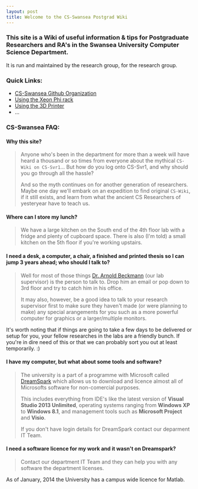 ```yaml
---
layout: post
title: Welcome to the CS-Swansea Postgrad Wiki
---
```


### This site is a Wiki of useful information & tips for Postgraduate Researchers and RA's in the Swansea University Computer Science Department. 

It is run and maintained by the research group, for the research group. 

### Quick Links:

* [CS-Swansea Github Organization](https://github.com/CS-Swansea/)
* [Using the Xeon Phi rack](http://cs-swansea.github.io/11-using-the-xeon-phi/)
* [Using the 3D Printer](http://cs-swansea.github.io/22-using-the-3d-printer/)
* ...

### CS-Swansea FAQ:

#### Why this site?

> Anyone who's been in the department for more than a week will have heard a thousand or so times from everyone about the mythical `CS-Wiki on CS-Svr1`... But how do you log onto CS-Svr1, and why should you go through all the hassle?
>
> And so the myth continues on for another generation of researchers. Maybe one day we'll embark on an expedition to find original `CS-Wiki`, if it still exists, and learn from what the ancient CS Researchers of yesteryear have to teach us.

#### Where can I store my lunch? 

> We have a large kitchen on the South end of the 4th floor lab with a fridge and plenty of cupboard space. 
> There is also (I'm told) a small kitchen on the 5th floor if you're working upstairs.

#### I need a desk, a computer, a chair, a finished and printed thesis so I can jump 3 years ahead; who should I talk to?

> Well for most of those things [Dr. Arnold Beckmann](mailto:a.beckmann@swansea.ac.uk) (our lab supervisor) is the person to talk to. Drop him an email or pop down to 3rd floor and try to catch him in his office.
>
> It may also, however, be a good idea to talk to your research supervisor first to make sure they haven't made (or were planning to make) any special arangements for you such as a more powerful computer for graphics or a larger/multiple monitors.

<p class="message">
	It's worth noting that if things are going to take a few days to be delivered or setup for you, your fellow researches in the labs are a friendly bunch. If you're in dire need of this or that we can probably sort you out at least temporarily. :)
</p>

#### I have my computer, but what about some tools and software?

> The university is a part of a programme with Microsoft called [DreamSpark](http://e5.onthehub.com/WebStore/ProductsByMajorVersionList.aspx?ws=03824815-ecfc-e111-bd05-f04da23e67f6&vsro=8&JSEnabled=1) which allows us to download and licence almost all of Microsofts software for non-comercial purposes. 
>
> This includes everything from IDE's like the latest version of **Visual Studio 2013 Unlimited**, operating systems ranging from **Windows XP** to **Windows 8.1**, and management tools such as **Microsoft Project** and **Visio**.
>
> If you don't have login details for DreamSpark contact our deparment IT Team.

#### I need a software licence for my work and it wasn't on Dreamspark?

>  Contact our department IT Team and they can help you with any software the department licenses.

<p class="message">
	As of January, 2014 the University has a campus wide licence for Matlab.
</p>